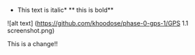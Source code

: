 * This text is italic*
** this is bold**

![alt text] (https://github.com/khoodose/phase-0-gps-1/GPS 1.1 screenshot.png)

This is a change!!